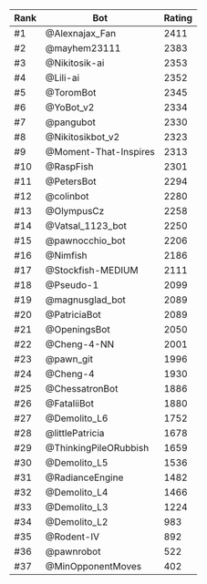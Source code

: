 Rank|Bot|Rating
---|---|---
#1|@Alexnajax_Fan|2411
#2|@mayhem23111|2383
#3|@Nikitosik-ai|2353
#4|@Lili-ai|2352
#5|@ToromBot|2345
#6|@YoBot_v2|2334
#7|@pangubot|2330
#8|@Nikitosikbot_v2|2323
#9|@Moment-That-Inspires|2313
#10|@RaspFish|2301
#11|@PetersBot|2294
#12|@colinbot|2280
#13|@OlympusCz|2258
#14|@Vatsal_1123_bot|2250
#15|@pawnocchio_bot|2206
#16|@Nimfish|2186
#17|@Stockfish-MEDIUM|2111
#18|@Pseudo-1|2099
#19|@magnusglad_bot|2089
#20|@PatriciaBot|2089
#21|@OpeningsBot|2050
#22|@Cheng-4-NN|2001
#23|@pawn_git|1996
#24|@Cheng-4|1930
#25|@ChessatronBot|1886
#26|@FataliiBot|1880
#27|@Demolito_L6|1752
#28|@littlePatricia|1678
#29|@ThinkingPileORubbish|1659
#30|@Demolito_L5|1536
#31|@RadianceEngine|1482
#32|@Demolito_L4|1466
#33|@Demolito_L3|1224
#34|@Demolito_L2|983
#35|@Rodent-IV|892
#36|@pawnrobot|522
#37|@MinOpponentMoves|402
